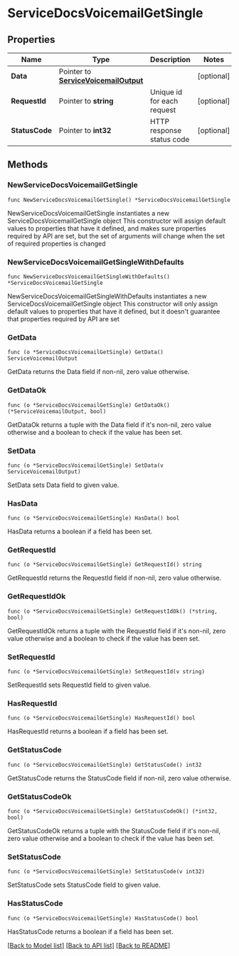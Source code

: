# ServiceDocsVoicemailGetSingle

## Properties

Name | Type | Description | Notes
------------ | ------------- | ------------- | -------------
**Data** | Pointer to [**ServiceVoicemailOutput**](ServiceVoicemailOutput.md) |  | [optional] 
**RequestId** | Pointer to **string** | Unique id for each request | [optional] 
**StatusCode** | Pointer to **int32** | HTTP response status code | [optional] 

## Methods

### NewServiceDocsVoicemailGetSingle

`func NewServiceDocsVoicemailGetSingle() *ServiceDocsVoicemailGetSingle`

NewServiceDocsVoicemailGetSingle instantiates a new ServiceDocsVoicemailGetSingle object
This constructor will assign default values to properties that have it defined,
and makes sure properties required by API are set, but the set of arguments
will change when the set of required properties is changed

### NewServiceDocsVoicemailGetSingleWithDefaults

`func NewServiceDocsVoicemailGetSingleWithDefaults() *ServiceDocsVoicemailGetSingle`

NewServiceDocsVoicemailGetSingleWithDefaults instantiates a new ServiceDocsVoicemailGetSingle object
This constructor will only assign default values to properties that have it defined,
but it doesn't guarantee that properties required by API are set

### GetData

`func (o *ServiceDocsVoicemailGetSingle) GetData() ServiceVoicemailOutput`

GetData returns the Data field if non-nil, zero value otherwise.

### GetDataOk

`func (o *ServiceDocsVoicemailGetSingle) GetDataOk() (*ServiceVoicemailOutput, bool)`

GetDataOk returns a tuple with the Data field if it's non-nil, zero value otherwise
and a boolean to check if the value has been set.

### SetData

`func (o *ServiceDocsVoicemailGetSingle) SetData(v ServiceVoicemailOutput)`

SetData sets Data field to given value.

### HasData

`func (o *ServiceDocsVoicemailGetSingle) HasData() bool`

HasData returns a boolean if a field has been set.

### GetRequestId

`func (o *ServiceDocsVoicemailGetSingle) GetRequestId() string`

GetRequestId returns the RequestId field if non-nil, zero value otherwise.

### GetRequestIdOk

`func (o *ServiceDocsVoicemailGetSingle) GetRequestIdOk() (*string, bool)`

GetRequestIdOk returns a tuple with the RequestId field if it's non-nil, zero value otherwise
and a boolean to check if the value has been set.

### SetRequestId

`func (o *ServiceDocsVoicemailGetSingle) SetRequestId(v string)`

SetRequestId sets RequestId field to given value.

### HasRequestId

`func (o *ServiceDocsVoicemailGetSingle) HasRequestId() bool`

HasRequestId returns a boolean if a field has been set.

### GetStatusCode

`func (o *ServiceDocsVoicemailGetSingle) GetStatusCode() int32`

GetStatusCode returns the StatusCode field if non-nil, zero value otherwise.

### GetStatusCodeOk

`func (o *ServiceDocsVoicemailGetSingle) GetStatusCodeOk() (*int32, bool)`

GetStatusCodeOk returns a tuple with the StatusCode field if it's non-nil, zero value otherwise
and a boolean to check if the value has been set.

### SetStatusCode

`func (o *ServiceDocsVoicemailGetSingle) SetStatusCode(v int32)`

SetStatusCode sets StatusCode field to given value.

### HasStatusCode

`func (o *ServiceDocsVoicemailGetSingle) HasStatusCode() bool`

HasStatusCode returns a boolean if a field has been set.


[[Back to Model list]](../README.md#documentation-for-models) [[Back to API list]](../README.md#documentation-for-api-endpoints) [[Back to README]](../README.md)



